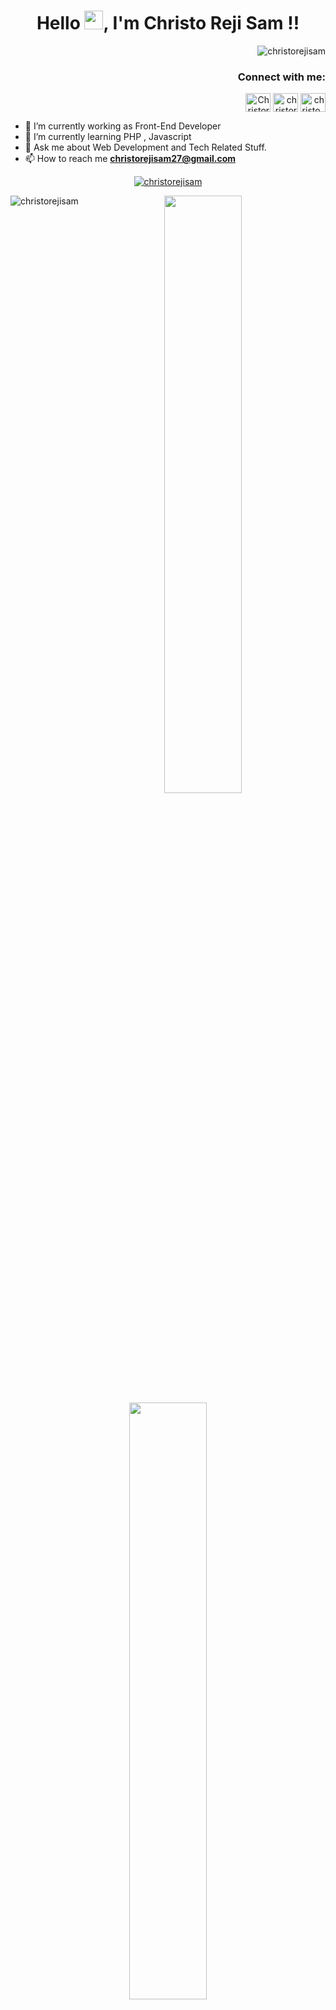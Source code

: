 <h1 align="center"> Hello <img  src="https://raw.githubusercontent.com/MartinHeinz/MartinHeinz/master/wave.gif" width="30px">, I'm Christo Reji Sam !! </h1>
<p align="right"> <img src="https://komarev.com/ghpvc/?username=christorejisam&color=blueviolet&style=flat" alt="christorejisam" /> </p>
<h3 align="right">Connect with me:</h3>
<p align="right">
<a href="https://twitter.com/Christorejisam" target="blank"><img align="center" src="https://cdn.jsdelivr.net/npm/simple-icons@3.0.1/icons/twitter.svg" alt="Christorejisam" height="30" width="40" /></a>
<a href="https://linkedin.com/in/christorejisam" target="blank"><img align="center" src="https://cdn.jsdelivr.net/npm/simple-icons@3.0.1/icons/linkedin.svg" alt="christorejisam" height="30" width="40" /></a>
<a href="https://instagram.com/christo_reji_sam" target="blank"><img align="center" src="https://cdn.jsdelivr.net/npm/simple-icons@3.0.1/icons/instagram.svg" alt="christo_reji_sam" height="30" width="40" /></a>
</p>
                                                                            

- 🔭 I’m currently working as Front-End Developer 
- 🌱 I’m currently learning PHP ,  Javascript 
- 💬 Ask me about Web Development and Tech Related Stuff. 
- 📫 How to reach me **christorejisam27@gmail.com** 


<p align="center"> <a href="https://github.com/ryo-ma/github-profile-trophy"><img src="https://github-profile-trophy.vercel.app//?username=christorejisam" alt="christorejisam" /></a> </p>

  
</p>

<p>
  <img align="left" src="https://github-readme-stats.vercel.app/api/top-langs?username=christorejisam&theme=prussian&show_icons=true&count_private=true&hide_border=true" alt="christorejisam" />
</p>

<p align="center">
  <img width="49.5%" src="https://github-readme-stats.vercel.app/api/?username=christorejisam&theme=prussian&show_icons=true&count_private=true&hide_border=true" />
    <img width="49.5%" src="http://github-readme-streak-stats.herokuapp.com?user=christorejisam&theme=prussian&hide_border=true" />
</p>

## 🐍 snake eating my contribution graph !!
![snake gif](https://github.com/christorejisam/christorejisam/blob/output/github-contribution-grid-snake.svg)

[![Github activity graph](https://activity-graph.herokuapp.com/graph/?username=christorejisam&theme=dracula&bg_color=00000000&color=878787&line=4c8ed9&point=00000000&area=true&hide_border=true)](https://git.io/akshay2211&hide_border=true)

  
<img height="120" alt="Thanks for visiting me" width="100%" src="https://raw.githubusercontent.com/BrunnerLivio/brunnerlivio/master/images/marquee.svg" />  
